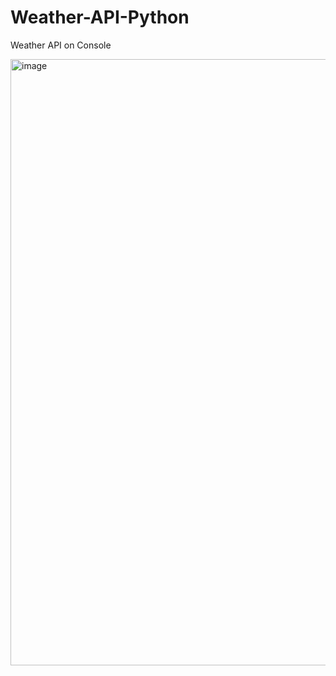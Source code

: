 # Weather-API-Python

Weather API on Console

<img width="970" alt="image" src="https://github.com/Patsy101/Weather-API-Python/assets/100541934/c70d6e08-83ca-4107-90c7-a097e8d22992">
